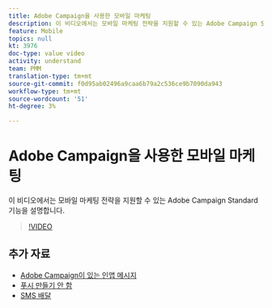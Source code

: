 ```yaml
---
title: Adobe Campaign을 사용한 모바일 마케팅
description: 이 비디오에서는 모바일 마케팅 전략을 지원할 수 있는 Adobe Campaign Standard 기능을 설명합니다.
feature: Mobile
topics: null
kt: 3976
doc-type: value video
activity: understand
team: PMM
translation-type: tm+mt
source-git-commit: f0d95ab02496a9caa6b79a2c536ce9b7090da943
workflow-type: tm+mt
source-wordcount: '51'
ht-degree: 3%

---
```



# Adobe Campaign을 사용한 모바일 마케팅

이 비디오에서는 모바일 마케팅 전략을 지원할 수 있는 Adobe Campaign Standard 기능을 설명합니다.

>[!VIDEO](https://video.tv.adobe.com/v/29468?quality=12)

## 추가 자료

* [Adobe Campaign이 있는 인앱 메시지](/help/communication-channels/mobile/in-app/in-app-message-overview.md)
* [푸시 만들기 안 함](/help/communication-channels/mobile/push-notifications/creating-a-push-notification.md)
* [SMS 배달](/help/communication-channels/mobile/sms/sms-delivery.md)
